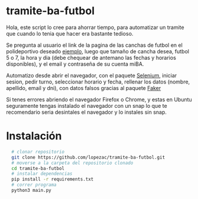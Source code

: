 # tramite-ba-futbol

Hola, este script lo cree para ahorrar tiempo, para automatizar un tramite que cuando lo tenia que hacer era bastante tedioso.

Se pregunta al usuario el link de la pagina de las canchas de futbol en el polideportivo deseado [ejemplo](https://buenosaires.gob.ar/desarrolloeconomico/deportes/futbol-en-el-polideportivo-parque-patricios), luego que tamaño de cancha desea, futbol 5 o 7, la hora y dia (debe chequear de antemano las fechas y horarios disponibles), y el email y contraseña de su cuenta miBA.

Automatizo desde abrir el navegador, con el paquete [Selenium](https://www.selenium.dev/documentation/webdriver/), iniciar sesion, pedir turno, seleccionar horario y fecha, rellenar los datos (nombre, apellido, email y dni), con datos falsos gracias al paquete [Faker](https://github.com/joke2k/faker)

Si tenes errores abriendo el navegador Firefox o Chrome, y estas en Ubuntu seguramente tengas instalado el navegador con un snap lo que te recomendario seria desintales el navegador y lo instales sin snap.

# Instalación

```bash
  # clonar repositorio
  git clone https://github.com/lopezac/tramite-ba-futbol.git
  # moverse a la carpeta del repositorio clonado
  cd tramite-ba-futbol
  # instalar dependencias
  pip install -r requirements.txt
  # correr programa
  python3 main.py
```
